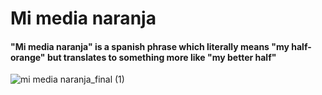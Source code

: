 # Mi media naranja

#### "Mi media naranja" is a spanish phrase which literally means "my half-orange" but translates to something more like "my better half"

![mi media naranja_final (1)](https://user-images.githubusercontent.com/103902966/164030109-ca3260dd-2c10-4ef7-b90e-1946b3bb316a.jpg)
